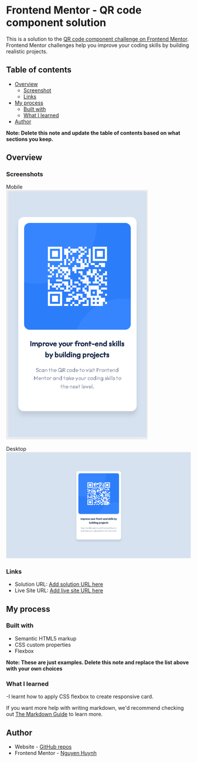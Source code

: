# Frontend Mentor - QR code component solution

This is a solution to the [QR code component challenge on Frontend Mentor](https://www.frontendmentor.io/challenges/qr-code-component-iux_sIO_H). Frontend Mentor challenges help you improve your coding skills by building realistic projects.

## Table of contents

- [Overview](#overview)
    - [Screenshot](#screenshot)
    - [Links](#links)
- [My process](#my-process)
    - [Built with](#built-with)
    - [What I learned](#what-i-learned)
- [Author](#author)

**Note: Delete this note and update the table of contents based on what sections you keep.**

## Overview

### Screenshots

Mobile
<br/>
![](./images/mobile-screenshot.png)

Desktop
<br/>
![](./images/desktop-screenshot.png)

### Links

- Solution URL: [Add solution URL here](https://your-solution-url.com)
- Live Site URL: [Add live site URL here](https://your-live-site-url.com)

## My process

### Built with

- Semantic HTML5 markup
- CSS custom properties
- Flexbox

**Note: These are just examples. Delete this note and replace the list above with your own choices**

### What I learned
-I learnt how to apply CSS flexbox to create responsive card.

If you want more help with writing markdown, we'd recommend checking out [The Markdown Guide](https://www.markdownguide.org/) to learn more.

## Author

- Website - [GitHub repos](https://github.com/Averageasd)
- Frontend Mentor - [Nguyen Huynh](https://www.frontendmentor.io/profile/Averageasd)